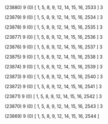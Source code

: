(23880) 9 (0) [ 1, 5, 8, 9, 12, 14, 15, 16, 2533 ] 3 


(23879) 9 (0) [ 1, 5, 8, 9, 12, 14, 15, 16, 2534 ] 3 


(23878) 9 (0) [ 1, 5, 8, 9, 12, 14, 15, 16, 2535 ] 3 


(23877) 9 (0) [ 1, 5, 8, 9, 12, 14, 15, 16, 2536 ] 3 


(23876) 9 (0) [ 1, 5, 8, 9, 12, 14, 15, 16, 2537 ] 3 


(23875) 9 (0) [ 1, 5, 8, 9, 12, 14, 15, 16, 2538 ] 3 


(23874) 9 (0) [ 1, 5, 8, 9, 12, 14, 15, 16, 2539 ] 3 


(23873) 9 (0) [ 1, 5, 8, 9, 12, 14, 15, 16, 2540 ] 3 


(23872) 9 (0) [ 1, 5, 8, 9, 12, 14, 15, 16, 2541 ] 3 


(23871) 9 (0) [ 1, 5, 8, 9, 12, 14, 15, 16, 2542 ] 3 


(23870) 9 (0) [ 1, 5, 8, 9, 12, 14, 15, 16, 2543 ] 3 


(23869) 9 (0) [ 1, 5, 8, 9, 12, 14, 15, 16, 2544 ]  


